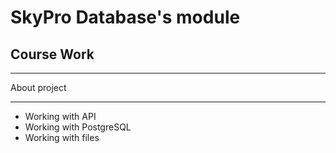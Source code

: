 # SkyPro Database's module

## Course Work

***
About project
***

* Working with API
* Working with PostgreSQL
* Working with files